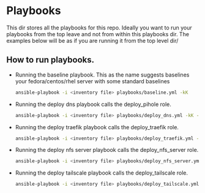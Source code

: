 # Playbooks

This dir stores all the playbooks for this repo. Ideally you want to run your playbooks from the top leave and not from within this playbooks dir. The examples below will be as if you are running it from the top level dir/ 

## How to run playbooks.

- Running the baseline playbook. This as the name suggests baselines your fedora/centos/rhel server with some standard baselines

    ```bash
    ansible-playbook -i <inventory file> playbooks/baseline.yml -kK
    ```

- Running the deploy dns playbook calls the deploy_pihole role.

    ```bash
    ansible-playbook -i <inventory file> playbooks/deploy_dns.yml -kK --ask-vault-pass
    ```

- Running the deploy traefik playbook calls the deploy_traefik role.

    ```bash
    ansible-playbook -i <inventory file> playbooks/deploy_traefik.yml -kK --ask-vault-pass
    ```

- Running the deploy nfs server playbook calls the deploy_nfs_server role.

    ```bash
    ansible-playbook -i <inventory file> playbooks/deploy_nfs_server.yml -kK
    ```

- Running the deploy tailscale playbook calls the deploy_tailscale role.

    ```bash
    ansible-playbook -i <inventory file> playbooks/deploy_tailscale.yml -kK --ask-vault-pass
    ```
